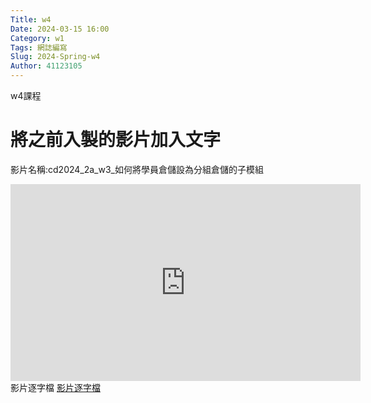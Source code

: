 ```yaml
---
Title: w4
Date: 2024-03-15 16:00
Category: w1
Tags: 網誌編寫
Slug: 2024-Spring-w4
Author: 41123105
---
```


w4課程

<!-- PELICAN_END_SUMMARY -->

# 將之前入製的影片加入文字
影片名稱:cd2024_2a_w3_如何將學員倉儲設為分組倉儲的子模組 
<iframe width="560" height="315" src="https://www.youtube.com/embed/IAQ9cHwHjWA?si=1D8BBL8KXrLZhVlX" title="YouTube video player" frameborder="0" allow="accelerometer; autoplay; clipboard-write; encrypted-media; gyroscope; picture-in-picture; web-share" referrerpolicy="strict-origin-when-cross-origin" allowfullscreen></iframe>  
影片逐字檔
<a href="https://1drv.ms/t/c/9a62b67559925288/EaS-HC4fCcBMmsLwRBmBQ3YB1o2Pk_AdsxSNNR6gYbCZNA?e=WMlpbB">影片逐字檔</a>

 